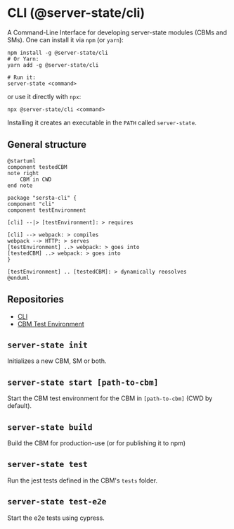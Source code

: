 # CLI (@server-state/cli)

A Command-Line Interface for developing server-state modules (CBMs and SMs).
One can install it via `npm` (or `yarn`):

```shell
npm install -g @server-state/cli
# Or Yarn:
yarn add -g @server-state/cli

# Run it:
server-state <command>
```
 
or use it directly with `npx`:

 ```shell
npx @server-state/cli <command>
```
 
Installing it creates an executable in the `PATH` called `server-state`.

## General structure

```plantuml
@startuml
component testedCBM
note right
    CBM in CWD
end note

package "sersta-cli" {
component "cli"
component testEnvironment

[cli] --|> [testEnvironment]: > requires

[cli] --> webpack: > compiles
webpack --> HTTP: > serves
[testEnvironment] ..> webpack: > goes into
[testedCBM] ..> webpack: > goes into
}

[testEnvironment] .. [testedCBM]: > dynamically reosolves
@enduml
```

## Repositories
- [CLI](https://github.com/server-state/cli)
- [CBM Test Environment](https://github.com/server-state/cbm-test-environment)

## `server-state init`
Initializes a new CBM, SM or both.

## `server-state start [path-to-cbm]`
Start the CBM test environment for the CBM in `[path-to-cbm]` (CWD by default).

## `server-state build`
Build the CBM for production-use (or for publishing it to npm)

## `server-state test`
Run the jest tests defined in the CBM's `tests` folder.

## `server-state test-e2e`
Start the e2e tests using cypress. 
